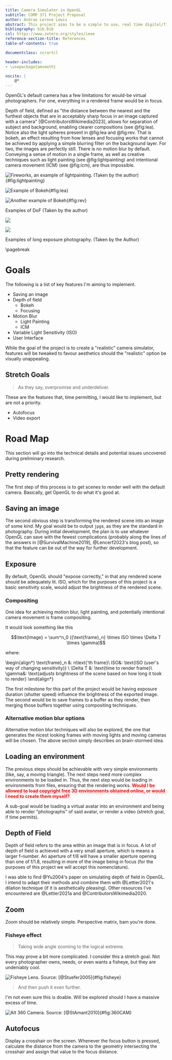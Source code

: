 ```yaml
---
title: Camera Simulator in OpenGL
subtitle: COMP 371 Project Proposal
author: Andrae Lerone Lewis
abstract: This project aims to be a simple to use, real time digital/film camera simulation in OpenGL, implementing aperture (depth of field), shutter speed (motion blur), and ISO (light sensitivity, grain, and post processing). The user would be able to explore a 3D environment, compose their photo, adjust their camera settings and capture an image. The image would then be saved to disk.
bibliography: bib.bib
csl: https://www.zotero.org/styles/ieee
reference-section-title: References
table-of-contents: true

documentclass: scrartcl

header-includes:
- \usepackage{amsmath}

nocite: |
	@*
---
```


OpenGL's default camera has a few limitations for would-be virtual photographers. 
For one, everything in a rendered frame would be in focus.
<!-- Expand -->
Depth of field, defined as "the distance between the nearest and the furthest objects that are in acceptably sharp focus in an image captured with a camera" [@ContributorsWikimedia2023], allows for separation of subject and background, enabling clearer compositions (see @fig:lea). Notice also the light spheres present in @fig:lea and @fig:rev. 
That is bokeh, an effect resulting from how lenses and focusing works that cannot be achieved by applying a simple blurring filter on the background layer.
For two, the images are perfectly still. There is no motion blur by default. Conveying a sense of motion in a single frame, as well as creative techniques such as light painting (see @fig:lightpainting) and intentional camera movement (ICM) (see @fig:icm), are thus impossible. 

![Fireworks, an example of lightpainting. (Taken by the author)](http://beta.shadowlerone.ca/assets/full_sized/landscape/20230720__MG_0261.jpg){#fig:lightpainting}


<div id="fig:DepthOfField">

![Example of Bokeh](20230614__MG_0719.jpg){#fig:lea}

![Another example of Bokeh](20231220__Z9A0095.jpg){#fig:rev}

<!-- ![Example of creamy background](20221118__YUL1058.jpg){#fig:flowers} -->


Examples of DoF (Taken by the author)
</div>

<div id="fig:icm">

![](20230502-_MG_0264-1.jpg)

![](20240103-BZ9A1135-1.jpg)

Examples of long exposure photography. (Taken by the Author)

</div>


<!-- [@Lee2009] -->

\pagebreak

# Goals

The following is a list of key features I'm aiming to implement.

- Saving an image
- Depth of field
  - Bokeh
  - Focusing
- Motion Blur
  - Light Painting
  - ICM
- Variable Light Sensitivity (ISO)
- User Interface

While the goal of the project is to create a "realistic" camera simulator, features will be tweaked to favour aesthetics should the "realistic" option be visually unappealing.

## Stretch Goals

> As they say, overpromise and underdeliver. 

These are the features that, time permitting, I would like to implement, but are not a priority.

- Autofocus
- Video export



# Road Map

This section will go into the technical details and potential issues uncovered during preliminary research. 

## Pretty rendering

The first step of this process is to get scenes to render well with the default camera. 
Basically, get OpenGL to do what it's good at.

## Saving an image

The second obvious step is transforming the rendered scene into an image of some kind.
My goal would be to output `jpg`s, as they are the standard in photography. During initial development, the plan is to use whatever OpenGL can save with the fewest complications (probably along the lines of the answers in [@SurvivalMachine2019], @Lencerf2023's blog post), so that the feature can be out of the way for further development.  

## Exposure

By default, OpenGL should "expose correctly," in that any rendered scene should be adequately lit.
ISO, which for the purposes of this project is a basic sensitivity scale, would adjust the brightness of the rendered scene.

### Compositing 

One idea for achieving motion blur, light painting, and potentially intentional camera movement is frame compositing.

It would look something like this

$$\text{Image} = \sum^n_0 ({\text{frame}_n} \times ISO \times \Delta T \times \gamma)$$

where:

\begin{align*}
\text{frame}_n &: n\text{'th frame}\\
ISO&: \text{ISO (user's way of changing sensitivity)} \\
\Delta T &: \text{time to render frame}\\
\gamma&: \text{adjusts brightness of the scene based on how long it took to render}
\end{align*}

The first milestone for this part of the project would be having exposure duration (shutter speed) influence the brightness of the exported image. The second would be to save frames to a buffer as they render, then merging those buffers together using compositing techniques. 

### Alternative motion blur options

Alternative motion blur techniques will also be explored, the one that generates the nicest looking frames with moving lights and moving cameras will be chosen. The above section simply describes on brain-stormed idea.

## Loading an environment

The previous steps should be achievable with very simple environments (like, say, a moving triangle).
The next steps need more complex environments to be loaded in. Thus, the next step would be loading in environments from files, ensuring that the rendering works.
<span style="font-weight:bold;color:red;">
Would I be allowed to load copyright free 3D environments obtained online, or would I need to create them myself?
</span>

A sub-goal would be loading a virtual avatar into an environment and being able to render "photographs" of said avatar, or render a video (stretch goal, if time permits).

## Depth of Field

Depth of field refers to the area within an image that is in focus. A lot of depth of field is achieved with a very small aperture, which is means a larger f-number. An aperture of f/8 will have a smaller aperture opening than one of f/1.8, resulting in more of the image being in focus (for the purposes of this project we will accept this nomenclature).

I was able to find @Yu2004's paper on simulating depth of field in OpenGL. I intend to adapt their methods and combine them with @Lettier2021's dilation technique (if it is aesthetically pleasing). Other resources I've encountered are @Lettier2021a and @ContributorsWikimedia2020.


## Zoom

Zoom should be relatively simple. Perspective matrix, bam you're done.

### Fisheye effect

> Taking wide angle zooming to the logical extreme.

This may prove a bit more complicated. I consider this a stretch goal. Not every photographer owns, needs, or even wants a fisheye, but they are undeniably cool.

![Fisheye Lens. Source: [@Stuefer2005]](Fisheye_photo.jpg){#fig:fisheye}

<!-- Image -->

> And then push it even further.

I'm not even sure this is doable. Will be explored should I have a massive excess of time.

<!-- Image of 360 camera -->
![Alt 360 Camera. Source: [@StAmant2010]](1024px-197_-_Buenos_Aires_-_Plaza_de_la_Republica_-_Janvier_2010-1.jpg){#fig:360CAM}

## Autofocus

Display a crosshair on the screen. Whenever the focus button is pressed, calculate the distance from the camera to the geometry intersecting the crosshair and assign that value to the focus distance.